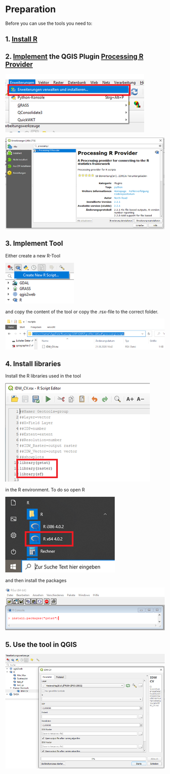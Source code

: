 # Preparation
Before you can use the tools you need to:

## 1. [Install R](https://www.r-project.org/)

## 2. [Implement](https://docs.qgis.org/3.10/en/docs/user_manual/plugins/plugins.html) the QGIS Plugin [Processing R Provider](https://plugins.qgis.org/plugins/processing_r/)

![QGIS Plugin](./img/erweiterung.png)

![Implement QGIS Plugin](./img/erweiterunginstall.png)

## 3. Implement Tool
Either create a new R-Tool 

![create a new R-Tool](./img/create_script.png "Create a new R-Tool")

and copy the content of the tool or copy the .rsx-file to the correct folder.

![rscripts folder](./img/rscripts.png "rscripts folder")

## 4. Install libraries

Install the R libraries used in the tool

![libraries in tool](./img/librariesinscript.png)

in the R environment. To do so open R

![open R](./img/openr.png)

and then install the packages

![Install R library](./img/installr.png)


## 5. Use the tool in QGIS

![Use the tool](./img/usage.png)

